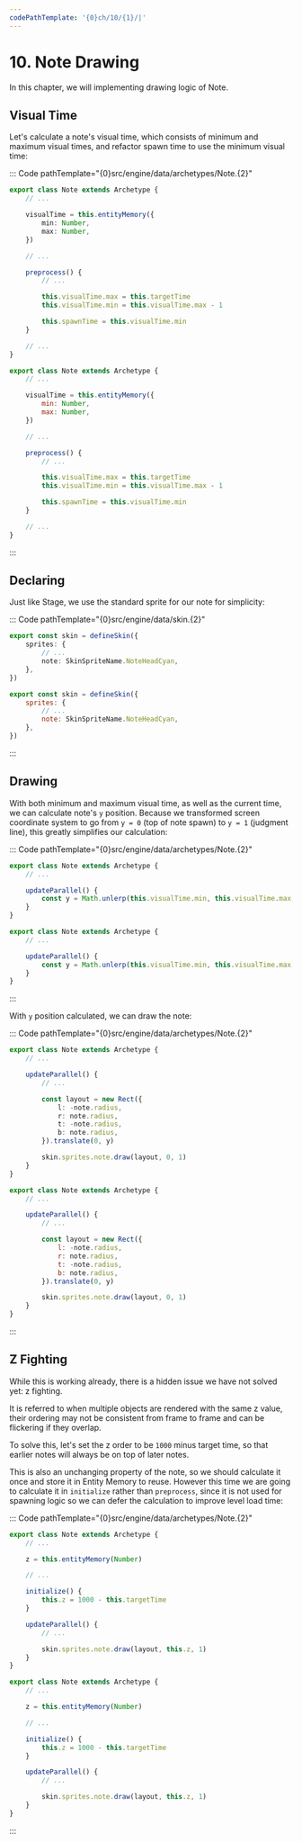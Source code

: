```yaml
---
codePathTemplate: '{0}ch/10/{1}/|'
---
```


# 10. Note Drawing

In this chapter, we will implementing drawing logic of Note.

## Visual Time

Let's calculate a note's visual time, which consists of minimum and maximum visual times, and refactor spawn time to use the minimum visual time:

::: Code pathTemplate="{0}src/engine/data/archetypes/Note.{2}"

```ts
export class Note extends Archetype {
    // ...

    visualTime = this.entityMemory({
        min: Number,
        max: Number,
    })

    // ...

    preprocess() {
        // ...

        this.visualTime.max = this.targetTime
        this.visualTime.min = this.visualTime.max - 1

        this.spawnTime = this.visualTime.min
    }

    // ...
}
```

```js
export class Note extends Archetype {
    // ...

    visualTime = this.entityMemory({
        min: Number,
        max: Number,
    })

    // ...

    preprocess() {
        // ...

        this.visualTime.max = this.targetTime
        this.visualTime.min = this.visualTime.max - 1

        this.spawnTime = this.visualTime.min
    }

    // ...
}
```

:::

## Declaring

Just like Stage, we use the standard sprite for our note for simplicity:

::: Code pathTemplate="{0}src/engine/data/skin.{2}"

```ts
export const skin = defineSkin({
    sprites: {
        // ...
        note: SkinSpriteName.NoteHeadCyan,
    },
})
```

```js
export const skin = defineSkin({
    sprites: {
        // ...
        note: SkinSpriteName.NoteHeadCyan,
    },
})
```

:::

## Drawing

With both minimum and maximum visual time, as well as the current time, we can calculate note's `y` position. Because we transformed screen coordinate system to go from `y = 0` (top of note spawn) to `y = 1` (judgment line), this greatly simplifies our calculation:

::: Code pathTemplate="{0}src/engine/data/archetypes/Note.{2}"

```ts
export class Note extends Archetype {
    // ...

    updateParallel() {
        const y = Math.unlerp(this.visualTime.min, this.visualTime.max, time.now)
    }
}
```

```js
export class Note extends Archetype {
    // ...

    updateParallel() {
        const y = Math.unlerp(this.visualTime.min, this.visualTime.max, time.now)
    }
}
```

:::

With `y` position calculated, we can draw the note:

::: Code pathTemplate="{0}src/engine/data/archetypes/Note.{2}"

```ts
export class Note extends Archetype {
    // ...

    updateParallel() {
        // ...

        const layout = new Rect({
            l: -note.radius,
            r: note.radius,
            t: -note.radius,
            b: note.radius,
        }).translate(0, y)

        skin.sprites.note.draw(layout, 0, 1)
    }
}
```

```js
export class Note extends Archetype {
    // ...

    updateParallel() {
        // ...

        const layout = new Rect({
            l: -note.radius,
            r: note.radius,
            t: -note.radius,
            b: note.radius,
        }).translate(0, y)

        skin.sprites.note.draw(layout, 0, 1)
    }
}
```

:::

## Z Fighting

While this is working already, there is a hidden issue we have not solved yet: z fighting.

It is referred to when multiple objects are rendered with the same z value, their ordering may not be consistent from frame to frame and can be flickering if they overlap.

To solve this, let's set the z order to be `1000` minus target time, so that earlier notes will always be on top of later notes.

This is also an unchanging property of the note, so we should calculate it once and store it in Entity Memory to reuse. However this time we are going to calculate it in `initialize` rather than `preprocess`, since it is not used for spawning logic so we can defer the calculation to improve level load time:

::: Code pathTemplate="{0}src/engine/data/archetypes/Note.{2}"

```ts
export class Note extends Archetype {
    // ...

    z = this.entityMemory(Number)

    // ...

    initialize() {
        this.z = 1000 - this.targetTime
    }

    updateParallel() {
        // ...

        skin.sprites.note.draw(layout, this.z, 1)
    }
}
```

```js
export class Note extends Archetype {
    // ...

    z = this.entityMemory(Number)

    // ...

    initialize() {
        this.z = 1000 - this.targetTime
    }

    updateParallel() {
        // ...

        skin.sprites.note.draw(layout, this.z, 1)
    }
}
```

:::
